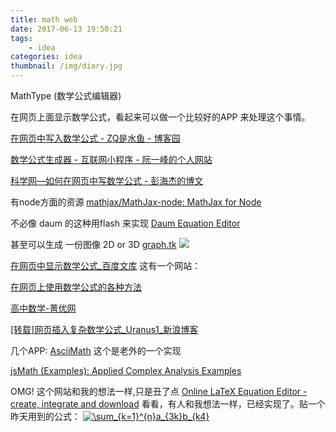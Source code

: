 ```yaml
---
title: math web
date: 2017-06-13 19:50:21   
tags:
    - idea
categories: idea
thumbnail: /img/diary.jpg
---
```


MathType (数学公式编辑器)



在网页上面显示数学公式，看起来可以做一个比较好的APP 来处理这个事情。

[在网页中写入数学公式 - ZQ是水鱼 - 博客园](http://www.cnblogs.com/wuzhiquan/archive/2015/11/12/4958263.html)


[数学公式生成器 - 互联网小程序 - 阮一峰的个人网站](http://www.ruanyifeng.com/webapp/formula.html)


[科学网—如何在网页中写数学公式 - 彭海杰的博文](http://blog.sciencenet.cn/blog-482644-426697.html)


有node方面的资源
[mathjax/MathJax-node: MathJax for Node](https://github.com/mathjax/MathJax-node)

不必像 daum 的这种用flash 来实现
[Daum Equation Editor](http://s1.daumcdn.net/editor/fp/service_nc/pencil/Pencil_chromestore.html)

甚至可以生成 一份图像 2D or 3D
[graph.tk](http://graph.tk/)
![](http://ww1.sinaimg.cn/large/6840c282ly1fghn1sveacj20m80m8ta0.jpg)


[在网页中显示数学公式_百度文库](https://wenku.baidu.com/view/1bac35cdf524ccbff021841a.html)
这有一个网站：

[在网页上使用数学公式的各种方法](https://www.douban.com/note/267885770/?type=like)

[高中数学-菁优网](http://www.jyeoo.com/math2/ques/search)


[[转载]网页插入复杂数学公式_Uranus1_新浪博客](http://blog.sina.com.cn/s/blog_53a2bfcf0101aal9.html)

几个APP:
[AsciiMath](http://asciimath.org/) 这个是老外的一个实现

[jsMath (Examples): Applied Complex Analysis Examples](http://www.math.union.edu/~dpvc/jsMath/examples/Henrici.html)

OMG! 这个网站和我的想法一样,只是丑了点
[Online LaTeX Equation Editor - create, integrate and download](http://www.codecogs.com/latex/eqneditor.php)
看看，有人和我想法一样，已经实现了。贴一个昨天用到的公式：
<a href="http://www.codecogs.com/eqnedit.php?latex=\sum_{k=1}^{n}a_{3k}b_{k4}" target="_blank"><img src="http://latex.codecogs.com/gif.latex?\sum_{k=1}^{n}a_{3k}b_{k4}" title="\sum_{k=1}^{n}a_{3k}b_{k4}" /></a>